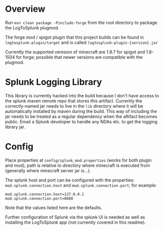 # Overview

Run `mvn clean package -Pinclude-forge` from the root directory to package the LogToSplunk plugmod.

The forge mod / spigot plugin that this project builds can be found in `logtosplunk-plugin/target` and is called `logtosplunk-plugin-{version}.jar`

Currently the supported veresion of minecraft are 1.8.7 for spigot and 1.8-1504 for forge; possible that newer versions are compatible with the plugmod.

# Splunk Logging Library

This library is currently hacked into the build because I don't have access to the splunk maven remote repo that stores this artifact. Currently the correctly-named jar needs to live in the `lib` directory where it will be automatically installed by maven during the build. This way of including the jar needs to be treated as a regular dependency when the aftifact becomes public. Email a Splunk developer to handle any NDAs etc. to get the logging library jar.

# Config

Place properties at `config/splunk_mod.properties` (works for both plugin and mod); path is relative to directory where minecraft is executed from (generally where minecraft server jar is...).

The splunk host and port can be configured with the properties: `mod.splunk.connection.host` and `mod.splunk.connection.port`; for example:

```
mod.splunk.connection.host=127.0.0.1
mod.splunk.connection.port=8888
```

Note that the values listed here are the defaults.

Further configuration of Splunk via the splunk UI is needed as well as installing the LogToSplunk app (not currently covered in this readme).
